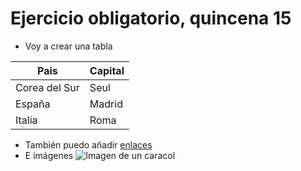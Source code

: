 # Ejercicio obligatorio, quincena 15

* Voy a crear una tabla

| Pais    | Capital |
| -------- | ------- |
| Corea del Sur  | Seul    |
| España | Madrid     |
| Italia    | Roma    |



  * También puedo añadir [enlaces](index.html)
  * E imágenes
![Imagen de un caracol](https://cdn0.ecologiaverde.com/es/posts/7/4/5/caracoles_terrestres_que_son_caracteristicas_y_tipos_4547_orig.jpg)
